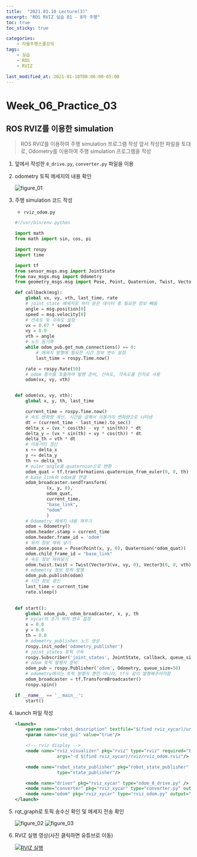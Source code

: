 ```yaml
---
title:  "2021.01.10 Lecture(3)"
excerpt: "ROS RVIZ 실습 01 - 8자 주행"
toc: true
toc_sticky: true

categories:
    - 자율주행스쿨강의
tags:
    - 실습
    - ROS
    - RVIZ

last_modified_at: 2021-01-10T08:06:00-05:00
---
```


# Week_06_Practice_03
## ROS RVIZ를 이용한 simulation

>ROS RVIZ를 이용하여 주행 simulation 프로그램 작성
>앞서 작성한 파일을 토대로, Odometry를 이용하여 주행 simulation 프로그램을 작성

1. 앞에서 작성한 `8_drive.py`, `converter.py` 파일을 이용
2. odometry 토픽 메세지의 내용 확인

    ![figure_01](/assests/images/programmers_imgs/week06_imgs/prac/03/figure_01.png)

3. 주행 simulation 코드 작성
    - `rviz_odom.py`
    ```python
    #!/usr/bin/env python

    import math
    from math import sin, cos, pi

    import rospy
    import time

    import tf
    from sensor_msgs.msg import JointState
    from nav_msgs.msg import Odometry
    from geometry_msgs.msg import Pose, Point, Quaternion, Twist, Vector3

    def callback(msg):
        global vx, vy, vth, last_time, rate
        # joint_state 메세지로 부터 받은 데이터 중 필요한 정보 빼옴
        angle = msg.position[0]
        speed = msg.velocity[0]
        # 선속도 및 각속도 설정
        vx = 0.07 * speed
        vy = 0.0
        vth = angle
        # 노드 동기화
        while odom_pub.get_num_connections() == 0:
            # 메세지 발행에 필요한 시간 정보 변수 설정
            last_time = rospy.Time.now()

        rate = rospy.Rate(50)
        # odom 함수를 호출하여 발행 준비, 선속도, 각속도를 인자로 사용
        odom(vx, vy, vth)


    def odom(vx, vy, vth):
        global x, y, th, last_time

        current_time = rospy.Time.now()
        # 속도 변화량 계산, 시간을 곱해서 이동거리 변화량으로 나타냄
        dt = (current_time - last_time).to_sec()
        delta_x = (vx * cos(th) - vy * sin(th)) * dt
        delta_y = (vx * sin(th) + vy * cos(th)) * dt
        delta_th = vth * dt
        # 이동거리 갱신
        x += delta_x
        y += delta_y
        th += delta_th
        # euler angle을 quaternion으로 변환
        odom_quat = tf.transformations.quaternion_from_euler(0, 0, th)
        # base_link와 odom을 연결
        odom_broadcaster.sendTransform(
                (x, y, 0),
                odom_quat,
                current_time,
                "base_link",
                "odom"
                )
        # Odometry 메세지 내용 채우기
        odom = Odometry()
        odom.header.stamp = current_time
        odom.header.frame_id = 'odom'
        # 위치 정보 채워 넣기
        odom.pose.pose = Pose(Point(x, y, 0), Quaternion(*odom_quat))
        odom.child_frame_id = "base_link"
        # 속도 정보 채워넣기
        odom.twist.twist = Twist(Vector3(vx, vy, 0), Vector3(0, 0, vth))
        # odometry 정보 토픽 발행
        odom_pub.publish(odom)
        # 시간 정보 갱신
        last_time = current_time
        rate.sleep()
        

    def start():
        global odom_pub, odom_broadcaster, x, y, th
        # xycar의 초기 위치 변수 설정    
        x = 0.0
        y = 0.0
        th = 0.0
        # odometry_publisher 노드 생성
        rospy.init_node('odometry_publisher')
        # joint_states 토픽 구독
        rospy.Subscriber('joint_states', JointState, callback, queue_size=1)
        # odom 토픽 발행자 준비
        odom_pub = rospy.Publisher('odom', Odometry, queue_size=50)
        # odometry에서는 토픽 발행자 뿐만 아니라, tf도 같이 발행해주어야함
        odom_broadcaster = tf.TransformBroadcaster()
        rospy.spin()

    if __name__ == '__main__':
        start()
    ```

4. launch 파일 작성
    ```xml
    <launch>
        <param name="robot_description" textfile="$(find rviz_xycar)/urdf/xycar_3d.urdf"/>
        <param name="use_gui" value="true"/>

        <!-- rviz display -->
        <node name="rviz_visualizer" pkg="rviz" type="rviz" required="true" 
                    args="-d $(find rviz_xycar)/rviz/rviz_odom.rviz"/>

        <node name="robot_state_publisher" pkg="robot_state_publisher" 
                    type="state_publisher"/>

        <node name="driver" pkg="rviz_xycar" type="odom_8_drive.py" /> 
        <node name="converter" pkg="rviz_xycar" type="converter.py" output="screen"/>
        <node name="odom" pkg="rviz_xycar" type="rviz_odom.py" output="screen" />
    </launch>
    ```

5. rqt_graph로 토픽 송수신 확인 및 메세지 전송 확인

    ![figure_02](/assests/images/programmers_imgs/week06_imgs/prac/03/figure_02.png)
    ![figure_03](/assests/images/programmers_imgs/week06_imgs/prac/03/figure_03.png)

6. RVIZ 실행 영상(사진 클릭하면 유튜브로 이동)

    [![RVIZ 실행](https://img.youtube.com/vi/DM9V3LB0ymg/0.jpg)](https://www.youtube.com/watch?v=DM9V3LB0ymg)